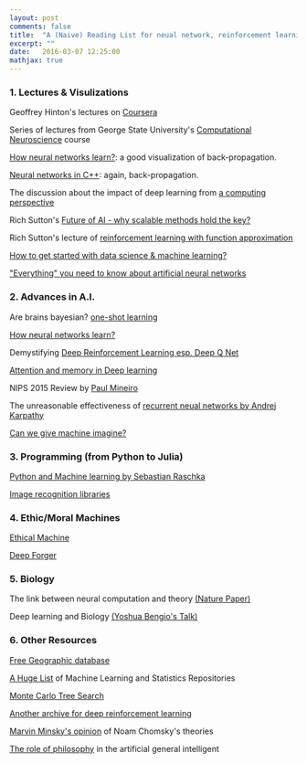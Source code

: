 ```yaml
---
layout: post
comments: false
title:  "A (Naive) Reading List for neual network, reinforcement learning, and the related"
excerpt: ""
date:   2016-03-07 12:25:00
mathjax: true
---
```


### 1. Lectures & Visulizations  

Geoffrey Hinton's lectures on [Coursera](https://class.coursera.org/neuralnets-2012-001)

Series of lectures from George State University's [Computational Neuroscience](http://www.ni.gsu.edu/~rclewley/Teaching/CompNeuro/NEUR4030.html) course

[How neural networks learn?](http://mwskirpan.com/NN_viz/): a good visualization of back-propagation.

[Neural networks in C++](https://vimeo.com/19569529): again, back-propagation.

The discussion about the impact of deep learning from [a computing perspective](https://medium.com/@cdixon/what-s-next-in-computing-e54b870b80cc#.gs9lyrj5p)

Rich Sutton's [Future of AI - why scalable methods hold the key?](https://www.youtube.com/watch?v=pD-FWetbvN8)

Rich Sutton's lecture of [reinforcement learning with function approximation](http://research.microsoft.com/apps/video/default.aspx?id=259577&r=1)

[How to get started with data science & machine learning?](https://machinelearningmastery.com/how-a-beginner-used-small-projects-to-get-started-in-machine-learning-and-compete-on-kaggle/)

["Everything" you need to know about artificial neural networks](https://medium.com/technology-invention-and-more/everything-you-need-to-know-about-artificial-neural-networks-57fac18245a1#.akf6nkioa)

### 2. Advances in A.I.

Are brains bayesian? [one-shot learning](http://blogs.scientificamerican.com/cross-check/are-brains-bayesian/?wt.mc=SA_Twitter-Share)

[How neural networks learn?](http://blog.fastforwardlabs.com/post/129793362663/how-do-neural-networks-learn)

Demystifying [Deep Reinforcement Learning esp. Deep Q Net](http://www.nervanasys.com/demystifying-deep-reinforcement-learning/)

[Attention and memory in Deep learning](http://www.wildml.com/2016/01/attention-and-memory-in-deep-learning-and-nlp/)

NIPS 2015 Review by [Paul Mineiro](http://www.machinedlearnings.com/2015/12/nips-2015-review.html?spref=tw)

The unreasonable effectiveness of [recurrent neual networks by Andrej Karpathy](http://karpathy.github.io/2015/05/21/rnn-effectiveness/)

[Can we give machine imagine?](http://science.sciencemag.org/content/350/6266/1332)


### 3. Programming (from Python to Julia)

[Python and Machine learning by Sebastian Raschka](http://sebastianraschka.com/books.html)

[Image recognition libraries](http://www.cegapo.com/image-processing-libraries-w-12015/)


### 4. Ethic/Moral Machines

[Ethical Machine](http://ethicalmachines.com/) 

[Deep Forger](https://twitter.com/deepforger)


### 5. Biology

The link between neural computation and theory [(Nature Paper)](http://www.nature.com/articles/nn.4261.epdf?shared_access_token=iIMHSGKc86Nm2gubIXWhcdRgN0jAjWel9jnR3ZoTv0OqXoU-9dsuNI-Y39ZQONDLTF7tZlMHAGEROyzcPvN9sqhHNjeue-9BuyLPvYtq-MtPb50ptuCBDEndSaHWuVikVNzCNhW0qauJpqyDMT88dlLhwcIiQ5nCIx4R4vGBm6U%3D)

Deep learning and Biology [(Yoshua Bengio's Talk)](https://www.youtube.com/watch?v=lKVIXI8Djv4)



### 6. Other Resources

[Free Geographic database](https://github.com/delight-im/FreeGeoDB)

[A Huge List](http://blog.josephmisiti.com/a-huge-list-of-machine-learning-repositories/) of Machine Learning and Statistics Repositories

[Monte Carlo Tree Search](http://mcts.ai/about/index.html)

[Another archive for deep reinforcement learning](https://github.com/junhyukoh/deep-reinforcement-learning-papers)

[Marvin Minsky's opinion](http://www.webofstories.com/play/marvin.minsky/33) of Noam Chomsky's theories

[The role of philosophy](https://www.theguardian.com/science/2012/oct/03/philosophy-artificial-intelligence?CMP=share_btn_fb) in the artificial general intelligent
